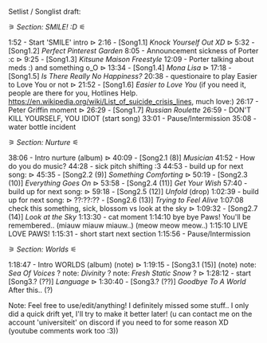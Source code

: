 <!-- Remove this after -->
<!-- YouTube only supports bold ( *text* ), italic ( _text_ ) and strikthrough ( -text- ) -->

Setlist / Songlist draft:


⚞ *Section: SMILE! :D* ⚟

1:52 - Start 'SMILE' intro
⊳ 2:16 - [Song1.1] _Knock Yourself Out XD_
⊳ 5:32 - [Song1.2] _Perfect Pinterest Garden_
8:05 - Announcement sickness of Porter :c
⊳ 9:25 - [Song1.3] _Kitsune Maison Freestyle_
12:09 - Porter talking about meds :) and something o_O
⊳ 13:34 - [Song1.4] _Mona Lisa_
⊳ 17:18 - [Song1.5] _Is There Really No Happiness?_
20:38 - questionaire to play Easier to Love You or not
⊳ 21:52 - [Song1.6] _Easier to Love You_ (if you need it, people are there for you, Hotlines Help. https://en.wikipedia.org/wiki/List_of_suicide_crisis_lines, much love:)
26:17 - Peter Griffin moment
⊳ 26:29 - [Song1.7] _Russian Roulette_
    26:59 - DON'T KILL YOURSELF, YOU IDIOT (start song)
33:01 - Pause/Intermission
35:08 - water bottle incident

⚞ *Section: Nurture* ⚟

38:06 - Intro nurture (album)
⊳ 40:09 - [Song2.1 (8)] _Musician_
    41:52 - How do you do music?
44:28 - sick pitch shifting :3
44:53 - build up for next song:
⊳ 45:35 - [Song2.2 (9)] _Something Comforting_
⊳ 50:19 - [Song2.3 (10)] _Everything Goes On_
⊳ 53:58 - [Song2.4 (11)] _Get Your Wish_
57:40 - build up for next song:
⊳ 59:18 - [Song2.5 (12)] _Unfold_ (drop)
1:02:39 - build up for next song:
⊳ ??:??:?? - [Song2.6 (13)] _Trying to Feel Alive_
1:07:08 check this
something, sick, blossom vs look at the sky
⊳ 1:09:32 - [Song2.7 (14)] _Look at the Sky_
1:13:30 - cat moment
1:14:10 bye bye Paws! You'll be remembered.. (miauw miauw miauw..) (meow meow meow..)
1:15:10 LIVE LOVE PAWS!
1:15:31 - short start next section
1:15:56 - Pause/Intermission

⚞ *Section: Worlds* ⚟

1:18:47 - Intro WORLDS (album) (note)
⊳ 1:19:15 - [Song3.1 (15)] (note)
note: _Sea Of Voices_ ?
note: _Divinity_ ?
note: _Fresh Static Snow_ ?
⊳ 1:28:12 - start [Song3.? (??)] _Language_
⊳ 1:30:40 - [Song3.? (??)] _Goodbye To A World_
After this.. (?)


Note: Feel free to use/edit/anything! I definitely missed some stuff.. I only did a quick drift yet, I'll try to make it better later!
(u can contact me on the account 'universiteit' on discord if you need to for some reason XD (youtube comments work too :3))